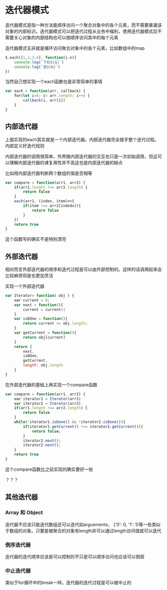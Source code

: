 # 迭代器模式
迭代器模式是指一种方法能顺序访问一个聚合对象中的各个元素，而不需要暴漏该对象的内部标识。迭代器模式可以把迭代过程从业务中福利，使用迭代器模式后不需要关心对象的内部结构也可以按顺序访问其中的每个元素

迭代器模式无非就是循环访问聚合对象中的各个元素，比如数组中的map

```js
$.each([1,2,3,4], function(i,n){
    console.log(`下标${i}`)
    console.log(`值${n}`)
})
```
当然自己想实现一个each函数也是非常简单的事情
``` js
var each = function(arr, callback) {
    for(let i=0; i< arr.length; i++) {
        callback(i, arr[i])
    }
}
```
## 内部迭代器
上面实现的each其实就是一个内部迭代器。内部迭代器完全接手整个迭代过程。内部定义好迭代规则

内部迭代器的调用很简单，外界跟内部迭代器的交互也只是一次初始调用，但这可以理解内部迭代器的课复用性并不高这也是内部迭代器的缺点

比如用内部迭代器判断两个数组的值是否相等
``` js
var compare = function(arr1, arr2) {
    if(arr1.length !== arr2.length) {
        return false
    }
    each(arr1, (index, item)=>{
        if(item !== arr2[indedx]){
            return false
        }
    })
    return true
}
```
这个函数写的确实不是特别漂亮

## 外部迭代器
相对而言外部迭代器的顺序和迭代过程是可以由外部控制的。这样的话调用起来会比较麻烦但是也更加灵活

实现一个外部迭代器
``` js
var Iterator= function( obj ) {
    var current = 0;
    var next = function(){
        current = current+1
    }
    var isDOne = function(){
        return current >= obj.length;
    }
    var getCurrent = function(){
        return obj[current]
    }
    return {
        next,
        isDOne,
        getCurrent,
        length: obj.length
    }
}
```
在外部迭代器的基础上再实现一个compare函数
``` js
var compare = function(arr1, arr2) {
    var iterator1 = Iterator(arr1)
    var iterator2 = Iterator(arr2)
    if(arr1.length !== arr2.length) {
        return false
    }
    while(!iterator1.isDone() && !iterator2.isDone()){
        if(iterator1.getCurrent() !== iterator2.getCurrent()){
            return false;
        }
        iterator2.next();
        iterator2.next();
    }
    return true
}
```
这个compare函数比之前实现的确实要好一些

？？？

## 其他迭代器
### Array 和 Object
迭代器不应该只能迭代数组还可以迭代如arguements、 {'0': 0, '1': 1}等一些类似于数组的对象。只要是被聚合的对象有length并可以通过length访问值就可以迭代

### 倒序迭代器
迭代器的迭代顺序应该是可以控制的不只是可以顺序访问也应该可以倒叙

### 中止迭代器
类似于for循环中的break一样。迭代器的迭代过程是可以被中止的